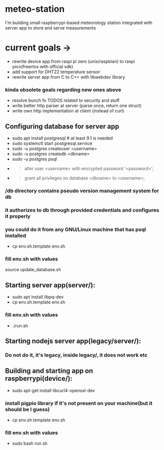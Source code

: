 # meteo-station
I'm building small raspberrypi-based meteorology station integrated with server app to store and serve measurements

# current goals ->
- rewrite device app from raspi pi zero (unix/raspbian) to raspi pico(freertos with official sdk)
- add support for DHT22 temperature sensor
- rewrite server app from C to C++ with libwebdev library
### kinda obsolete goals regarding new ones above
- resolve bunch fo TODOS related to security and stuff
- write better http parser at server (parse once, return one struct)
- write own http implementation at client (instead of curl)

## Configuring database for server app
- sudo apt install postgresql # at least 9.1 is needed
- sudo systemctl start postgresql.service
- sudo -u postgres createuser \<username\>
- sudo -u postgres createdb \<dbname\>
- sudo -u postgres psql
- > alter user \<username\> with encrypted password '\<password\>';
- > grant all privileges on database \<dbname\> to \<username\>;

### /db directory contains pseudo version management system for db
### it authorizes to db through provided credentials and configures it properly
### you could do it from any GNU/Linux machine that has psql installed
- cp env.sh.template env.sh
### fill env.sh with values
source update_database.sh

## Starting server app(server/):
- sudo apt install libpq-dev
- cp env.sh.template env.sh
### fill env.sh with values
- ./run.sh

## Starting nodejs server app(legacy/server/):
### Do not do it, it's legacy, inside legacy/, it does not work etc

## Building and starting app on raspberrypi(device/):
- sudo apt-get install libcurl4-openssl-dev
### install pigpio library if it's not present on your machine(but it should be I guess)
- cp env.sh.template env.sh
### fill env.sh with values
- sudo bash run.sh
